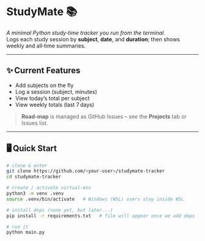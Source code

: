 # StudyMate 📚

*A minimal Python study‑time tracker you run from the terminal.*  
Logs each study session by **subject**, **date**, and **duration**; then shows weekly and all‑time summaries.

---

## ✨ Current Features
- Add subjects on the fly  
- Log a session (subject, minutes)  
- View today’s total per subject  
- View weekly totals (last 7 days)

> **Road‑map** is managed as GitHub Issues – see the **Projects** tab or Issues list.

---

## 🖥️ Quick Start

```bash
# clone & enter
git clone https://github.com/<your‑user>/studymate‑tracker
cd studymate‑tracker

# create / activate virtual‑env
python3 -m venv .venv
source .venv/bin/activate   # Windows (WSL) users stay inside WSL

# install deps (none yet, but later...)
pip install -r requirements.txt   # file will appear once we add deps

# run it
python main.py
